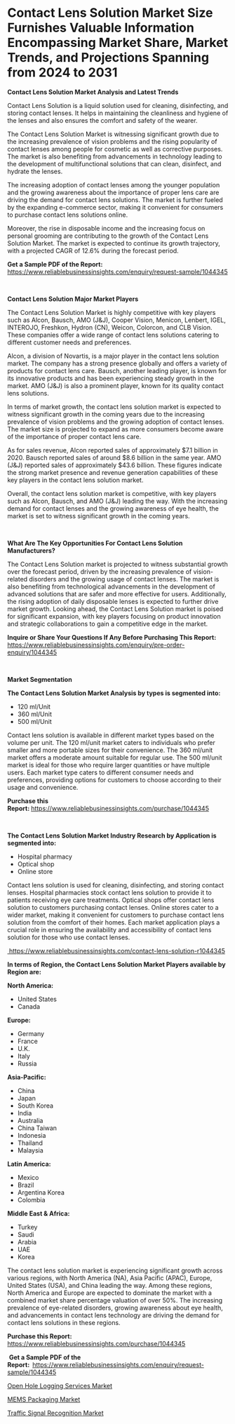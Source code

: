 <p><h1>Contact Lens Solution Market Size Furnishes Valuable Information Encompassing Market Share, Market Trends, and Projections Spanning from 2024 to 2031</h1></p><p><strong>Contact Lens Solution Market Analysis and Latest Trends</strong></p>
<p><p>Contact Lens Solution is a liquid solution used for cleaning, disinfecting, and storing contact lenses. It helps in maintaining the cleanliness and hygiene of the lenses and also ensures the comfort and safety of the wearer.</p><p>The Contact Lens Solution Market is witnessing significant growth due to the increasing prevalence of vision problems and the rising popularity of contact lenses among people for cosmetic as well as corrective purposes. The market is also benefiting from advancements in technology leading to the development of multifunctional solutions that can clean, disinfect, and hydrate the lenses.</p><p>The increasing adoption of contact lenses among the younger population and the growing awareness about the importance of proper lens care are driving the demand for contact lens solutions. The market is further fueled by the expanding e-commerce sector, making it convenient for consumers to purchase contact lens solutions online.</p><p>Moreover, the rise in disposable income and the increasing focus on personal grooming are contributing to the growth of the Contact Lens Solution Market. The market is expected to continue its growth trajectory, with a projected CAGR of 12.6% during the forecast period.</p></p>
<p><strong>Get a Sample PDF of the Report:&nbsp;</strong> <a href="https://www.reliablebusinessinsights.com/enquiry/request-sample/1044345">https://www.reliablebusinessinsights.com/enquiry/request-sample/1044345</a></p>
<p>&nbsp;</p>
<p><strong>Contact Lens Solution Major Market Players</strong></p>
<p><p>The Contact Lens Solution Market is highly competitive with key players such as Alcon, Bausch, AMO (J&J), Cooper Vision, Menicon, Lenbert, IGEL, INTEROJO, Freshkon, Hydron (CN), Weicon, Colorcon, and CLB Vision. These companies offer a wide range of contact lens solutions catering to different customer needs and preferences.</p><p>Alcon, a division of Novartis, is a major player in the contact lens solution market. The company has a strong presence globally and offers a variety of products for contact lens care. Bausch, another leading player, is known for its innovative products and has been experiencing steady growth in the market. AMO (J&J) is also a prominent player, known for its quality contact lens solutions.</p><p>In terms of market growth, the contact lens solution market is expected to witness significant growth in the coming years due to the increasing prevalence of vision problems and the growing adoption of contact lenses. The market size is projected to expand as more consumers become aware of the importance of proper contact lens care.</p><p>As for sales revenue, Alcon reported sales of approximately $7.1 billion in 2020. Bausch reported sales of around $8.6 billion in the same year. AMO (J&J) reported sales of approximately $43.6 billion. These figures indicate the strong market presence and revenue generation capabilities of these key players in the contact lens solution market.</p><p>Overall, the contact lens solution market is competitive, with key players such as Alcon, Bausch, and AMO (J&J) leading the way. With the increasing demand for contact lenses and the growing awareness of eye health, the market is set to witness significant growth in the coming years.</p></p>
<p>&nbsp;</p>
<p><strong>What Are The Key Opportunities For Contact Lens Solution Manufacturers?</strong></p>
<p><p>The Contact Lens Solution market is projected to witness substantial growth over the forecast period, driven by the increasing prevalence of vision-related disorders and the growing usage of contact lenses. The market is also benefiting from technological advancements in the development of advanced solutions that are safer and more effective for users. Additionally, the rising adoption of daily disposable lenses is expected to further drive market growth. Looking ahead, the Contact Lens Solution market is poised for significant expansion, with key players focusing on product innovation and strategic collaborations to gain a competitive edge in the market.</p></p>
<p><strong>Inquire or Share Your Questions If Any Before Purchasing This Report:</strong> <a href="https://www.reliablebusinessinsights.com/enquiry/pre-order-enquiry/1044345">https://www.reliablebusinessinsights.com/enquiry/pre-order-enquiry/1044345</a></p>
<p>&nbsp;</p>
<p><strong>Market Segmentation</strong></p>
<p><strong>The Contact Lens Solution Market Analysis by types is segmented into:</strong></p>
<p><ul><li>120 ml/Unit</li><li>360 ml/Unit</li><li>500 ml/Unit</li></ul></p>
<p><p>Contact lens solution is available in different market types based on the volume per unit. The 120 ml/unit market caters to individuals who prefer smaller and more portable sizes for their convenience. The 360 ml/unit market offers a moderate amount suitable for regular use. The 500 ml/unit market is ideal for those who require larger quantities or have multiple users. Each market type caters to different consumer needs and preferences, providing options for customers to choose according to their usage and convenience.</p></p>
<p><strong>Purchase this Report:&nbsp;</strong><a href="https://www.reliablebusinessinsights.com/purchase/1044345">https://www.reliablebusinessinsights.com/purchase/1044345</a></p>
<p>&nbsp;</p>
<p><strong>The Contact Lens Solution Market Industry Research by Application is segmented into:</strong></p>
<p><ul><li>Hospital pharmacy</li><li>Optical shop</li><li>Online store</li></ul></p>
<p><p>Contact lens solution is used for cleaning, disinfecting, and storing contact lenses. Hospital pharmacies stock contact lens solution to provide it to patients receiving eye care treatments. Optical shops offer contact lens solution to customers purchasing contact lenses. Online stores cater to a wider market, making it convenient for customers to purchase contact lens solution from the comfort of their homes. Each market application plays a crucial role in ensuring the availability and accessibility of contact lens solution for those who use contact lenses.</p></p>
<p><a href="https://www.reliablebusinessinsights.com/contact-lens-solution-r1044345">&nbsp;https://www.reliablebusinessinsights.com/contact-lens-solution-r1044345</a></p>
<p><strong>In terms of Region, the Contact Lens Solution Market Players available by Region are:</strong></p>
<p>
    <p> <strong> North America: </strong>
        <ul>
            <li>United States</li>
            <li>Canada</li>
        </ul>
        </p> 
    <p> <strong> Europe: </strong>
        <ul>
            <li>Germany</li>
            <li>France</li>
            <li>U.K.</li>
            <li>Italy</li>
            <li>Russia</li>
        </ul>
        </p> 
    <p> <strong> Asia-Pacific: </strong>
        <ul>
            <li>China</li>
            <li>Japan</li>
            <li>South Korea</li>
            <li>India</li>
            <li>Australia</li>
            <li>China Taiwan</li>
            <li>Indonesia</li>
            <li>Thailand</li>
            <li>Malaysia</li>
        </ul>
        </p> 
    <p> <strong> Latin America: </strong>
        <ul>
            <li>Mexico</li>
            <li>Brazil</li>
            <li>Argentina Korea</li>
            <li>Colombia</li>
        </ul>
        </p> 
    <p> <strong> Middle East & Africa: </strong>
        <ul>
            <li>Turkey</li>
            <li>Saudi</li>
            <li>Arabia</li>
            <li>UAE</li>
            <li>Korea</li>
        </ul>
    </p>
    </p>
<p><p>The contact lens solution market is experiencing significant growth across various regions, with North America (NA), Asia Pacific (APAC), Europe, United States (USA), and China leading the way. Among these regions, North America and Europe are expected to dominate the market with a combined market share percentage valuation of over 50%. The increasing prevalence of eye-related disorders, growing awareness about eye health, and advancements in contact lens technology are driving the demand for contact lens solutions in these regions.</p></p>
<p><strong>Purchase this Report: </strong><a href="https://www.reliablebusinessinsights.com/purchase/1044345">https://www.reliablebusinessinsights.com/purchase/1044345</a></p>
<p>&nbsp;<strong>Get a Sample PDF of the Report:&nbsp;&nbsp;</strong><a href="https://www.reliablebusinessinsights.com/enquiry/request-sample/1044345">https://www.reliablebusinessinsights.com/enquiry/request-sample/1044345</a></p>
<p><strong></strong></p>
<p><p><a href="https://github.com/marlinacrngin/Market-Research-Report-List-1/blob/main/open-hole-logging-services-market.md">Open Hole Logging Services Market</a></p><p><a href="https://github.com/crlaem461/Market-Research-Report-List-1/blob/main/mems-packaging-market.md">MEMS Packaging Market</a></p><p><a href="https://github.com/wnxtvsgd56/Market-Research-Report-List-1/blob/main/traffic-signal-recognition-market.md">Traffic Signal Recognition Market</a></p></p>
